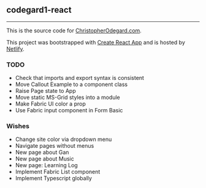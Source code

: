 ## codegard1-react
---

This is the source code for [ChristopherOdegard.com](http://www.christopherodegard.com).

This project was bootstrapped with [Create React App](https://github.com/facebookincubator/create-react-app) and is hosted by [Netlify](https://www.netlify.com/).


### TODO
* Check that imports and export syntax is consistent
* Move Callout Example to a component class
* Raise Page state to App
* Move static MS-Grid styles into a module
* Make Fabric UI color a prop
* Use Fabric input component in Form Basic

### Wishes
* Change site color via dropdown menu
* Navigate pages without menus
* New page about Gan
* New page about Music
* New page: Learning Log
* Implement Fabric List component
* Implement Typescript globally
